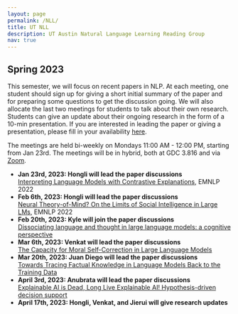```yaml
---
layout: page
permalink: /NLL/
title: UT NLL
description: UT Austin Natural Language Learning Reading Group
nav: true
---
```


<!--, proposed by Professor <a href="https://www.cs.utexas.edu/~mooney/">Raymond Mooney</a>-->

<h2>Spring 2023</h2>
This semester, we will focus on recent papers in NLP. At each meeting, one student should sign up for giving a short initial summary of the paper and for preparing some questions to get the discussion going. We will also allocate the last two meetings for students to talk about their own research. Students can give an update about their ongoing research in the form of a 10-min presentation. If you are interested in leading the paper or giving a presentation, please fill in your availability <a href="https://docs.google.com/spreadsheets/d/17y7wGwBkSCq4ZCLCYVTyCmM2m_zGGA6eGmTNPUc6UM4/edit?usp=sharing">here</a>.

The meetings are held bi-weekly on Mondays 11:00 AM - 12:00 PM, starting from Jan 23rd. The meetings will be in hybrid, both at GDC 3.816 and via <a href="https://utexas.zoom.us/j/2413159498">Zoom</a>.

<ul>
   <li><strong>Jan 23rd, 2023: Hongli will lead the paper discussions</strong></li>
   <a href="https://aclanthology.org/2022.emnlp-main.14/">Interpreting Language Models with Contrastive Explanations</a>, EMNLP 2022

   <li><strong>Feb 6th, 2023: Hongli will lead the paper discussions</strong></li>
   <a href="https://aclanthology.org/2022.emnlp-main.248/">Neural Theory-of-Mind? On the Limits of Social Intelligence in Large LMs</a>, EMNLP 2022

   <li><strong>Feb 20th, 2023: Kyle will join the paper discussions</strong></li>
   <a href="https://arxiv.org/abs/2301.06627">Dissociating language and thought in large language models: a cognitive perspective</a>

   <li><strong>Mar 6th, 2023: Venkat will lead the paper discussions</strong></li>
   <a href="https://arxiv.org/abs/2302.07459">The Capacity for Moral Self-Correction in Large Language Models</a>

   <li><strong>Mar 20th, 2023: Juan Diego will lead the paper discussions</strong></li>
   <a href="https://arxiv.org/pdf/2205.11482">Towards Tracing Factual Knowledge in Language Models Back to the Training Data</a>

   <li><strong>April 3rd, 2023: Anubrata	will lead the paper discussions</strong></li>
   <a href="https://arxiv.org/abs/2302.12389">Explainable AI is Dead, Long Live Explainable AI! Hypothesis-driven decision support</a>

   <li><strong>April 17th, 2023: Hongli, Venkat, and Jierui will give research updates</strong></li>
</ul>